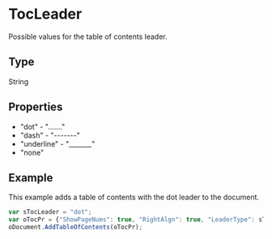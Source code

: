 # TocLeader

Possible values for the table of contents leader.

## Type

String

## Properties

- "dot" - "......."
- "dash" - "-------"
- "underline" - "_______"
- "none"

## Example

This example adds a table of contents with the dot leader to the document.

```javascript
var sTocLeader = "dot";
var oTocPr = {"ShowPageNums": true, "RightAlgn": true, "LeaderType": sTocLeader, "FormatAsLinks": true, "BuildFrom": {"OutlineLvls": 9}, "TocStyle": "standard"};
oDocument.AddTableOfContents(oTocPr);
```
